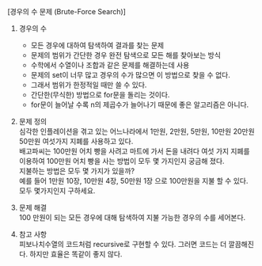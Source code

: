 [경우의 수 문제 (Brute-Force Search)]  

1. 경우의 수
   - 모든 경우에 대하여 탐색하여 결과를 찾는 문제
   - 문제의 범위가 간단한 경우 완전 탐색으로 모든 해를 찾아보는 방식
   - 수학에서 수열이나 조합과 같은 문제를 해결하는데 사용
   - 문제의 set이 너무 많고 경우의 수가 많으면 이 방법으로 찾을 수 없다.
   - 그래서 범위가 한정적일 때만 쓸 수 있다.
   - 간단한(무식한) 방법으로 for문을 돌리는 것이다.
   - for문이 늘어날 수록 n의 제곱수가 늘어나기 때문에 좋은 알고리즘은 아니다.

2. 문제 정의  
   심각한 인플레이션을 겪고 있는 어느나라에서 1만원, 2만원, 5만원, 10만원 20만원 50만원 여섯가지 지폐를 사용하고 있다.  
   배고파씨는 100만원 어치 빵을 사려고 마트에 가서 돈을 내려다 여섯 가지 지폐를 이용하여 100만원 어치 빵을 사는 방법이 모두 몇 가지인지 궁금해 졌다.  
   지불하는 방법은 모두 몇 가지가 있을까?  
   예를 들어 1만원 10장, 10만원 4장, 50만원 1장 으로 100만원을 지불 할 수 있다.  
   모두 몇가지인지 구하세요.  

3. 문제 해결  
   100 만원이 되는 모든 경우에 대해 탐색하여 지불 가능한 경우의 수를 세어본다.

5. 참고 사항  
   피보나치수열의 코드처럼 recursive로 구현할 수 있다. 그러면 코드는 더 깔끔해진다. 하지만 효율은 똑같이 좋지 않다.
